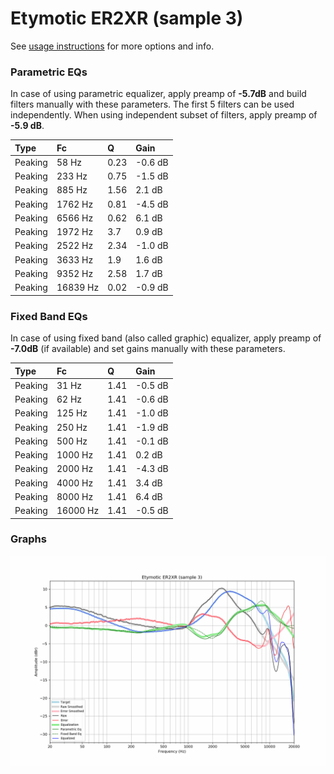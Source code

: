 # Etymotic ER2XR (sample 3)
See [usage instructions](https://github.com/jaakkopasanen/AutoEq#usage) for more options and info.

### Parametric EQs
In case of using parametric equalizer, apply preamp of **-5.7dB** and build filters manually
with these parameters. The first 5 filters can be used independently.
When using independent subset of filters, apply preamp of **-5.9 dB**.

| Type    | Fc       |    Q | Gain    |
|:--------|:---------|:-----|:--------|
| Peaking | 58 Hz    | 0.23 | -0.6 dB |
| Peaking | 233 Hz   | 0.75 | -1.5 dB |
| Peaking | 885 Hz   | 1.56 | 2.1 dB  |
| Peaking | 1762 Hz  | 0.81 | -4.5 dB |
| Peaking | 6566 Hz  | 0.62 | 6.1 dB  |
| Peaking | 1972 Hz  | 3.7  | 0.9 dB  |
| Peaking | 2522 Hz  | 2.34 | -1.0 dB |
| Peaking | 3633 Hz  | 1.9  | 1.6 dB  |
| Peaking | 9352 Hz  | 2.58 | 1.7 dB  |
| Peaking | 16839 Hz | 0.02 | -0.9 dB |

### Fixed Band EQs
In case of using fixed band (also called graphic) equalizer, apply preamp of **-7.0dB**
(if available) and set gains manually with these parameters.

| Type    | Fc       |    Q | Gain    |
|:--------|:---------|:-----|:--------|
| Peaking | 31 Hz    | 1.41 | -0.5 dB |
| Peaking | 62 Hz    | 1.41 | -0.6 dB |
| Peaking | 125 Hz   | 1.41 | -1.0 dB |
| Peaking | 250 Hz   | 1.41 | -1.9 dB |
| Peaking | 500 Hz   | 1.41 | -0.1 dB |
| Peaking | 1000 Hz  | 1.41 | 0.2 dB  |
| Peaking | 2000 Hz  | 1.41 | -4.3 dB |
| Peaking | 4000 Hz  | 1.41 | 3.4 dB  |
| Peaking | 8000 Hz  | 1.41 | 6.4 dB  |
| Peaking | 16000 Hz | 1.41 | -0.5 dB |

### Graphs
![](./Etymotic%20ER2XR%20(sample%203).png)